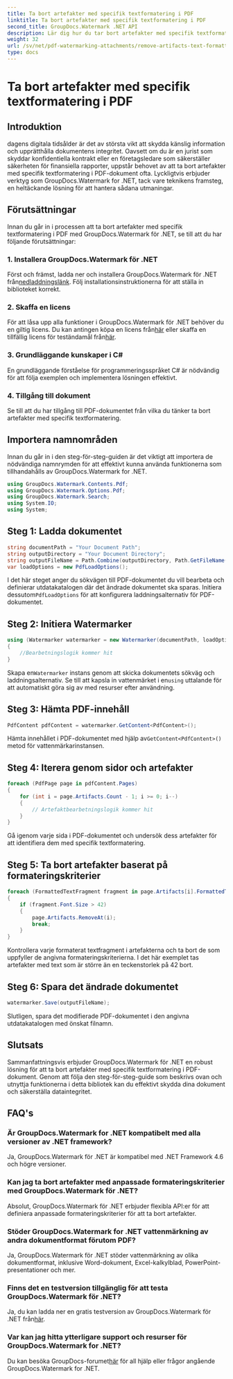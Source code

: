 ```yaml
---
title: Ta bort artefakter med specifik textformatering i PDF
linktitle: Ta bort artefakter med specifik textformatering i PDF
second_title: GroupDocs.Watermark .NET API
description: Lär dig hur du tar bort artefakter med specifik textformatering i PDF med hjälp av GroupDocs för .NET. Följ vår steg-för-steg-guide.
weight: 32
url: /sv/net/pdf-watermarking-attachments/remove-artifacts-text-formatting-pdf/
type: docs
---
```

# Ta bort artefakter med specifik textformatering i PDF

## Introduktion
dagens digitala tidsålder är det av största vikt att skydda känslig information och upprätthålla dokumentens integritet. Oavsett om du är en jurist som skyddar konfidentiella kontrakt eller en företagsledare som säkerställer säkerheten för finansiella rapporter, uppstår behovet av att ta bort artefakter med specifik textformatering i PDF-dokument ofta. Lyckligtvis erbjuder verktyg som GroupDocs.Watermark for .NET, tack vare teknikens framsteg, en heltäckande lösning för att hantera sådana utmaningar.
## Förutsättningar
Innan du går in i processen att ta bort artefakter med specifik textformatering i PDF med GroupDocs.Watermark för .NET, se till att du har följande förutsättningar:
### 1. Installera GroupDocs.Watermark för .NET
 Först och främst, ladda ner och installera GroupDocs.Watermark för .NET från[nedladdningslänk](https://releases.groupdocs.com/Watermark/net/). Följ installationsinstruktionerna för att ställa in biblioteket korrekt.
### 2. Skaffa en licens
För att låsa upp alla funktioner i GroupDocs.Watermark för .NET behöver du en giltig licens. Du kan antingen köpa en licens från[här](https://purchase.groupdocs.com/buy) eller skaffa en tillfällig licens för teständamål från[här](https://purchase.groupdocs.com/temporary-license/).
### 3. Grundläggande kunskaper i C#
En grundläggande förståelse för programmeringsspråket C# är nödvändig för att följa exemplen och implementera lösningen effektivt.
### 4. Tillgång till dokument
Se till att du har tillgång till PDF-dokumentet från vilka du tänker ta bort artefakter med specifik textformatering.

## Importera namnområden
Innan du går in i den steg-för-steg-guiden är det viktigt att importera de nödvändiga namnrymden för att effektivt kunna använda funktionerna som tillhandahålls av GroupDocs.Watermark for .NET.
```csharp
using GroupDocs.Watermark.Contents.Pdf;
using GroupDocs.Watermark.Options.Pdf;
using GroupDocs.Watermark.Search;
using System.IO;
using System;
```
## Steg 1: Ladda dokumentet
```csharp
string documentPath = "Your Document Path";
string outputDirectory = "Your Document Directory";
string outputFileName = Path.Combine(outputDirectory, Path.GetFileName(documentPath));
var loadOptions = new PdfLoadOptions();
```
 I det här steget anger du sökvägen till PDF-dokumentet du vill bearbeta och definierar utdatakatalogen där det ändrade dokumentet ska sparas. Initiera dessutom`PdfLoadOptions` för att konfigurera laddningsalternativ för PDF-dokumentet.
## Steg 2: Initiera Watermarker
```csharp
using (Watermarker watermarker = new Watermarker(documentPath, loadOptions))
{
    //Bearbetningslogik kommer hit
}
```
 Skapa en`Watermarker` instans genom att skicka dokumentets sökväg och laddningsalternativ. Se till att kapsla in vattenmärket i en`using` uttalande för att automatiskt göra sig av med resurser efter användning.
## Steg 3: Hämta PDF-innehåll
```csharp
PdfContent pdfContent = watermarker.GetContent<PdfContent>();
```
 Hämta innehållet i PDF-dokumentet med hjälp av`GetContent<PdfContent>()` metod för vattenmärkarinstansen.
## Steg 4: Iterera genom sidor och artefakter
```csharp
foreach (PdfPage page in pdfContent.Pages)
{
    for (int i = page.Artifacts.Count - 1; i >= 0; i--)
    {
        // Artefaktbearbetningslogik kommer hit
    }
}
```
Gå igenom varje sida i PDF-dokumentet och undersök dess artefakter för att identifiera dem med specifik textformatering.
## Steg 5: Ta bort artefakter baserat på formateringskriterier
```csharp
foreach (FormattedTextFragment fragment in page.Artifacts[i].FormattedTextFragments)
{
    if (fragment.Font.Size > 42)
    {
        page.Artifacts.RemoveAt(i);
        break;
    }
}
```
Kontrollera varje formaterat textfragment i artefakterna och ta bort de som uppfyller de angivna formateringskriterierna. I det här exemplet tas artefakter med text som är större än en teckenstorlek på 42 bort.
## Steg 6: Spara det ändrade dokumentet
```csharp
watermarker.Save(outputFileName);
```
Slutligen, spara det modifierade PDF-dokumentet i den angivna utdatakatalogen med önskat filnamn.

## Slutsats
Sammanfattningsvis erbjuder GroupDocs.Watermark för .NET en robust lösning för att ta bort artefakter med specifik textformatering i PDF-dokument. Genom att följa den steg-för-steg-guide som beskrivs ovan och utnyttja funktionerna i detta bibliotek kan du effektivt skydda dina dokument och säkerställa dataintegritet.
## FAQ's
### Är GroupDocs.Watermark for .NET kompatibelt med alla versioner av .NET framework?
Ja, GroupDocs.Watermark för .NET är kompatibel med .NET Framework 4.6 och högre versioner.
### Kan jag ta bort artefakter med anpassade formateringskriterier med GroupDocs.Watermark för .NET?
Absolut, GroupDocs.Watermark för .NET erbjuder flexibla API:er för att definiera anpassade formateringskriterier för att ta bort artefakter.
### Stöder GroupDocs.Watermark for .NET vattenmärkning av andra dokumentformat förutom PDF?
Ja, GroupDocs.Watermark för .NET stöder vattenmärkning av olika dokumentformat, inklusive Word-dokument, Excel-kalkylblad, PowerPoint-presentationer och mer.
### Finns det en testversion tillgänglig för att testa GroupDocs.Watermark för .NET?
 Ja, du kan ladda ner en gratis testversion av GroupDocs.Watermark för .NET från[här](https://releases.groupdocs.com/).
### Var kan jag hitta ytterligare support och resurser för GroupDocs.Watermark for .NET?
 Du kan besöka GroupDocs-forumet[här](https://forum.groupdocs.com/c/watermark/19) för all hjälp eller frågor angående GroupDocs.Watermark for .NET.